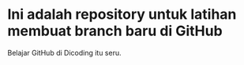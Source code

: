 # Ini adalah repository untuk latihan membuat branch baru di GitHub 
Belajar GitHub di Dicoding itu seru. 

